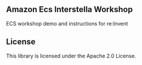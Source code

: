## Amazon Ecs Interstella Workshop

ECS workshop demo and instructions for re:Invent

## License

This library is licensed under the Apache 2.0 License. 
